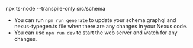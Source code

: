 npx ts-node --transpile-only src/schema

- You can run `npm run generate` to update your schema.graphql and nexus-typegen.ts file when there are any changes in your Nexus code.
- You can use `npm run dev` to start the web server and watch for any changes.
